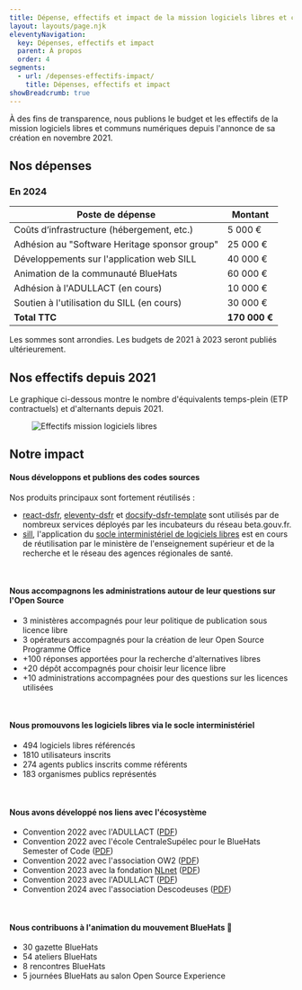 ```yaml
---
title: Dépense, effectifs et impact de la mission logiciels libres et communs numériques
layout: layouts/page.njk
eleventyNavigation:
  key: Dépenses, effectifs et impact
  parent: À propos
  order: 4
segments:
  - url: /depenses-effectifs-impact/
    title: Dépenses, effectifs et impact
showBreadcrumb: true
---
```


À des fins de transparence, nous publions le budget et les effectifs
de la mission logiciels libres et communs numériques depuis l'annonce
de sa création en novembre 2021.

## Nos dépenses

### En 2024

| Poste de dépense                              | Montant       |
|-----------------------------------------------|---------------|
| Coûts d’infrastructure (hébergement, etc.)    | 5 000 €       |
| Adhésion au "Software Heritage sponsor group" | 25 000 €      |
| Développements sur l'application web SILL     | 40 000 €      |
| Animation de la communauté BlueHats           | 60 000 €      |
| Adhésion à l'ADULLACT (en cours)              | 10 000 €      |
| Soutien à l'utilisation du SILL (en cours)    | 30 000 €      |
| **Total TTC**                                 | **170 000 €** |

Les sommes sont arrondies. Les budgets de 2021 à 2023 seront publiés
ultérieurement.

## Nos effectifs depuis 2021

Le graphique ci-dessous montre le nombre d'équivalents temps-plein
(ETP contractuels) et d'alternants depuis 2021.

<figure class="fr-content-media fr-content-media--sm" role="group" aria-label="Effectifs mission logiciels libres">
  <div class="fr-content-media__img">
    <img src="/img/effectifs-2021-2024.png" class="fr-content-media--sm fr-responsive-img" alt="Effectifs mission logiciels libres" />
  </div>
</figure>

## Notre impact

#### Nous développons et publions des codes sources

Nos produits principaux sont fortement réutilisés :

- [react-dsfr](https://github.com/codegouvfr/react-dsfr), [eleventy-dsfr](https://github.com/codegouvfr/eleventy-dsfr) et [docsify-dsfr-template](https://github.com/codegouvfr/docsify-dsfr-template/) sont utilisés par de nombreux services déployés par les incubateurs du réseau beta.gouv.fr.
- [sill](https://github.com/codegouvfr/sill), l'application du [socle interministériel de logiciels libres](https://code.gouv.fr/sill/) est en cours de réutilisation par le ministère de l'enseignement supérieur et de la recherche et le réseau des agences régionales de santé.

<br/>

#### Nous accompagnons les administrations autour de leur questions sur l'Open Source

- 3 ministères accompagnés pour leur politique de publication sous licence libre
- 3 opérateurs accompagnés pour la création de leur Open Source Programme Office
- +100 réponses apportées pour la recherche d'alternatives libres
- +20 dépôt accompagnés pour choisir leur licence libre
- +10 administrations accompagnées pour des questions sur les licences utilisées

<br/>

#### Nous promouvons les logiciels libres via le socle interministériel

- 494 logiciels libres référencés
- 1810 utilisateurs inscrits
- 274 agents publics inscrits comme référents 
- 183 organismes publics représentés

<br/>

#### Nous avons développé nos liens avec l'écosystème

- Convention 2022 avec l'ADULLACT ([PDF](/docs/Convention_Adullact-Dinum-2022.pdf))
- Convention 2022 avec l'école CentraleSupélec pour le BlueHats Semester of Code ([PDF](/docs/Convention_CentraleSupelec-Dinum-2021.pdf))
- Convention 2022 avec l'association OW2 ([PDF](/docs/Convention_OW2_Dinum_2022.pdf))
- Convention 2023 avec la fondation [NLnet](https://nlnet.nl) ([PDF](/docs/DINUM-NLNET-convention-subvention-23112022.pdf))
- Convention 2023 avec l'ADULLACT ([PDF](/docs/Convention_DINUM_Adullact_2023.pdf))
- Convention 2024 avec l'association Descodeuses ([PDF](/docs/Convention_Descodeuses_Dinum_2024.pdf))

<br/>

#### Nous contribuons à l'animation du mouvement BlueHats 🧢

- 30 gazette BlueHats
- 54 ateliers BlueHats
- 8 rencontres BlueHats
- 5 journées BlueHats au salon Open Source Experience
